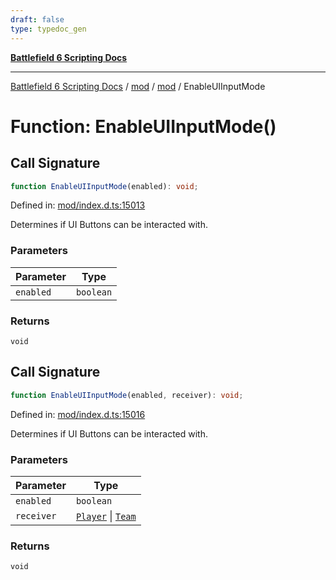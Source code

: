 ```yaml
---
draft: false
type: typedoc_gen
---
```


[**Battlefield 6 Scripting Docs**](../../../_index.md)

***

[Battlefield 6 Scripting Docs](../../../_index.md) / [mod](../../_index.md) / [mod](../_index.md) / EnableUIInputMode

# Function: EnableUIInputMode()

## Call Signature

```ts
function EnableUIInputMode(enabled): void;
```

Defined in: [mod/index.d.ts:15013](https://github.com/battlefield-portal-community/portal-docs/blob/ff09b2690670f74de7e97198022e5a97ff1161ff/generators/santiago/mod/index.d.ts#L15013)

Determines if UI Buttons can be interacted with.

### Parameters

| Parameter | Type |
| ------ | ------ |
| `enabled` | `boolean` |

### Returns

`void`

## Call Signature

```ts
function EnableUIInputMode(enabled, receiver): void;
```

Defined in: [mod/index.d.ts:15016](https://github.com/battlefield-portal-community/portal-docs/blob/ff09b2690670f74de7e97198022e5a97ff1161ff/generators/santiago/mod/index.d.ts#L15016)

Determines if UI Buttons can be interacted with.

### Parameters

| Parameter | Type |
| ------ | ------ |
| `enabled` | `boolean` |
| `receiver` | [`Player`](../Player/_index.md) \| [`Team`](../Team/_index.md) |

### Returns

`void`
